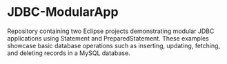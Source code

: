 # JDBC-ModularApp
Repository containing two Eclipse projects demonstrating modular JDBC applications using Statement and PreparedStatement. These examples showcase basic database operations such as inserting, updating, fetching, and deleting records in a MySQL database.
